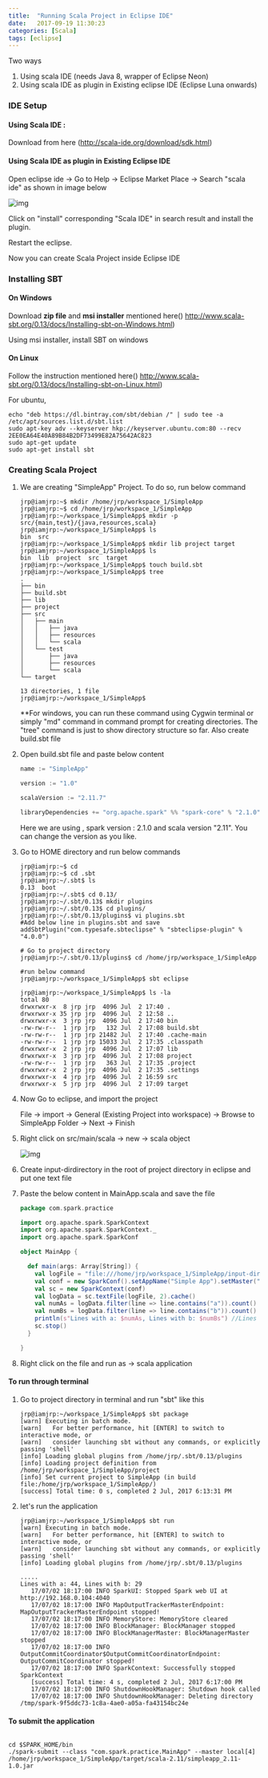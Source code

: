 ```yaml
---
title:  "Running Scala Project in Eclipse IDE"
date:   2017-09-19 11:30:23
categories: [Scala]
tags: [eclipse]
---
```

Two ways

1. Using scala IDE (needs Java 8, wrapper of Eclipse Neon)
2. Using scala IDE as plugin in Existing eclipse IDE (Eclipse Luna onwards)

### IDE Setup

#### Using Scala IDE :

Download from here (http://scala-ide.org/download/sdk.html)

#### Using Scala IDE as plugin in Existing Eclipse IDE

Open eclipse ide -> Go to Help -> Eclipse Market Place -> Search "scala ide" as shown in image below

![img](http://i.imgur.com/GV7S5Fj.png)

Click on "install" corresponding "Scala IDE" in search result and install the plugin.

Restart the eclipse.

Now you can create Scala Project inside Eclipse IDE

### Installing SBT

#### On Windows

Download **zip file**  and **msi installer** mentioned here() http://www.scala-sbt.org/0.13/docs/Installing-sbt-on-Windows.html)

Using msi installer, install SBT on windows

#### On Linux

Follow the instruction mentioned here() http://www.scala-sbt.org/0.13/docs/Installing-sbt-on-Linux.html)

For ubuntu, 

```shell
echo "deb https://dl.bintray.com/sbt/debian /" | sudo tee -a /etc/apt/sources.list.d/sbt.list
sudo apt-key adv --keyserver hkp://keyserver.ubuntu.com:80 --recv 2EE0EA64E40A89B84B2DF73499E82A75642AC823
sudo apt-get update
sudo apt-get install sbt
```

### Creating Scala Project 

1. We are creating "SimpleApp" Project. To do so, run below command

   ```shell
   jrp@iamjrp:~$ mkdir /home/jrp/workspace_1/SimpleApp
   jrp@iamjrp:~$ cd /home/jrp/workspace_1/SimpleApp
   jrp@iamjrp:~/workspace_1/SimpleApp$ mkdir -p src/{main,test}/{java,resources,scala}
   jrp@iamjrp:~/workspace_1/SimpleApp$ ls
   bin  src
   jrp@iamjrp:~/workspace_1/SimpleApp$ mkdir lib project target
   jrp@iamjrp:~/workspace_1/SimpleApp$ ls
   bin  lib  project  src  target
   jrp@iamjrp:~/workspace_1/SimpleApp$ touch build.sbt
   jrp@iamjrp:~/workspace_1/SimpleApp$ tree
   .
   ├── bin
   ├── build.sbt
   ├── lib
   ├── project
   ├── src
   │   ├── main
   │   │   ├── java
   │   │   ├── resources
   │   │   └── scala
   │   └── test
   │       ├── java
   │       ├── resources
   │       └── scala
   └── target

   13 directories, 1 file
   jrp@iamjrp:~/workspace_1/SimpleApp$ 
   ```

   **For windows, you can run these command using Cygwin terminal or simply "md" command in command prompt for creating directories. The "tree" command is just to show directory structure so far. Also create build.sbt file

2. Open build.sbt file and paste below content

   ```scala
   name := "SimpleApp"

   version := "1.0"

   scalaVersion := "2.11.7"

   libraryDependencies += "org.apache.spark" %% "spark-core" % "2.1.0"
   ```

   Here we are using , spark version : 2.1.0 and scala version "2.11". You can change the version as you like.

3. Go to HOME directory and run below commands

   ```shell
   jrp@iamjrp:~$ cd
   jrp@iamjrp:~$ cd .sbt
   jrp@iamjrp:~/.sbt$ ls
   0.13  boot
   jrp@iamjrp:~/.sbt$ cd 0.13/
   jrp@iamjrp:~/.sbt/0.13$ mkdir plugins
   jrp@iamjrp:~/.sbt/0.13$ cd plugins/
   jrp@iamjrp:~/.sbt/0.13/plugins$ vi plugins.sbt
   #Add below line in plugins.sbt and save
   addSbtPlugin("com.typesafe.sbteclipse" % "sbteclipse-plugin" % "4.0.0")

   # Go to project directory
   jrp@iamjrp:~/.sbt/0.13/plugins$ cd /home/jrp/workspace_1/SimpleApp

   #run below command
   jrp@iamjrp:~/workspace_1/SimpleApp$ sbt eclipse

   jrp@iamjrp:~/workspace_1/SimpleApp$ ls -la
   total 80
   drwxrwxr-x  8 jrp jrp  4096 Jul  2 17:40 .
   drwxrwxr-x 35 jrp jrp  4096 Jul  2 12:58 ..
   drwxrwxr-x  3 jrp jrp  4096 Jul  2 17:40 bin
   -rw-rw-r--  1 jrp jrp   132 Jul  2 17:08 build.sbt
   -rw-rw-r--  1 jrp jrp 21482 Jul  2 17:40 .cache-main
   -rw-rw-r--  1 jrp jrp 15033 Jul  2 17:35 .classpath
   drwxrwxr-x  2 jrp jrp  4096 Jul  2 17:07 lib
   drwxrwxr-x  3 jrp jrp  4096 Jul  2 17:08 project
   -rw-rw-r--  1 jrp jrp   363 Jul  2 17:35 .project
   drwxrwxr-x  2 jrp jrp  4096 Jul  2 17:35 .settings
   drwxrwxr-x  4 jrp jrp  4096 Jul  2 16:59 src
   drwxrwxr-x  5 jrp jrp  4096 Jul  2 17:09 target
   ```

4. Now Go to eclipse, and import the project

   File -> import -> General (Existing Project  into workspace) -> Browse to SimpleApp Folder -> Next -> Finish

5. Right click on src/main/scala -> new -> scala object

   ![img](http://i.imgur.com/sZSgmjI.png)

6. Create input-dirdirectory in the root of project directory in eclipse  and put one text file 

7. Paste the below content in MainApp.scala and save the file

   ```scala
   package com.spark.practice

   import org.apache.spark.SparkContext
   import org.apache.spark.SparkContext._
   import org.apache.spark.SparkConf

   object MainApp {

     def main(args: Array[String]) {
       val logFile = "file:///home/jrp/workspace_1/SimpleApp/input-dir/wordcount.txt" // Should be some file on your system
       val conf = new SparkConf().setAppName("Simple App").setMaster("local[*]")
       val sc = new SparkContext(conf)
       val logData = sc.textFile(logFile, 2).cache()
       val numAs = logData.filter(line => line.contains("a")).count()
       val numBs = logData.filter(line => line.contains("b")).count()
       println(s"Lines with a: $numAs, Lines with b: $numBs") //Lines with a: 44, Lines with b: 29
       sc.stop()
     }

   }
   ```

8. Right click on the file and run as -> scala application 

#### To run through terminal

1. Go to project directory in terminal and run "sbt" like this

   ```shell
   jrp@iamjrp:~/workspace_1/SimpleApp$ sbt package
   [warn] Executing in batch mode.
   [warn]   For better performance, hit [ENTER] to switch to interactive mode, or
   [warn]   consider launching sbt without any commands, or explicitly passing 'shell'
   [info] Loading global plugins from /home/jrp/.sbt/0.13/plugins
   [info] Loading project definition from /home/jrp/workspace_1/SimpleApp/project
   [info] Set current project to SimpleApp (in build file:/home/jrp/workspace_1/SimpleApp/)
   [success] Total time: 0 s, completed 2 Jul, 2017 6:13:31 PM
   ```

2. let's run the application

   ```shell
   jrp@iamjrp:~/workspace_1/SimpleApp$ sbt run
   [warn] Executing in batch mode.
   [warn]   For better performance, hit [ENTER] to switch to interactive mode, or
   [warn]   consider launching sbt without any commands, or explicitly passing 'shell'
   [info] Loading global plugins from /home/jrp/.sbt/0.13/plugins

   .....
   Lines with a: 44, Lines with b: 29
      17/07/02 18:17:00 INFO SparkUI: Stopped Spark web UI at http://192.168.0.104:4040
      17/07/02 18:17:00 INFO MapOutputTrackerMasterEndpoint: MapOutputTrackerMasterEndpoint stopped!
      17/07/02 18:17:00 INFO MemoryStore: MemoryStore cleared
      17/07/02 18:17:00 INFO BlockManager: BlockManager stopped
      17/07/02 18:17:00 INFO BlockManagerMaster: BlockManagerMaster stopped
      17/07/02 18:17:00 INFO OutputCommitCoordinator$OutputCommitCoordinatorEndpoint: OutputCommitCoordinator stopped!
      17/07/02 18:17:00 INFO SparkContext: Successfully stopped SparkContext
      [success] Total time: 4 s, completed 2 Jul, 2017 6:17:00 PM
      17/07/02 18:17:00 INFO ShutdownHookManager: Shutdown hook called
      17/07/02 18:17:00 INFO ShutdownHookManager: Deleting directory /tmp/spark-9f5ddc73-1c8a-4ae0-a05a-fa43154bc24e
   ```


####  To submit the application


   ```

cd $SPARK_HOME/bin
./spark-submit --class "com.spark.practice.MainApp" --master local[4] /home/jrp/workspace_1/SimpleApp/target/scala-2.11/simpleapp_2.11-1.0.jar
   ```
